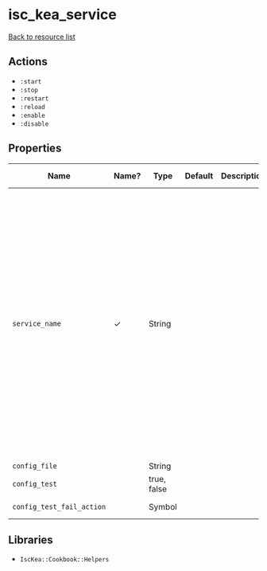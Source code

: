 # isc_kea_service

[Back to resource list](../README.md#resources)

## Actions

- `:start`
- `:stop`
- `:restart`
- `:reload`
- `:enable`
- `:disable`

## Properties

| Name                      | Name? | Type        | Default | Description | Allowed Values                                                                                                                                |
| ------------------------- | ----- | ----------- | ------- | ----------- | --------------------------------------------------------------------------------------------------------------------------------------------- |
| `service_name`            | ✓     | String      |         |             | kea-ctrl-agent, isc-kea-ctrl-agent, kea-dhcp-ddns, isc-kea-dhcp-ddns-server, kea-dhcp4, isc-kea-dhcp4-server, kea-dhcp6, isc-kea-dhcp6-server |
| `config_file`             |       | String      |         |             |                                                                                                                                               |
| `config_test`             |       | true, false |         |             |                                                                                                                                               |
| `config_test_fail_action` |       | Symbol      |         |             | raise, log                                                                                                                                    |

## Libraries

- `IscKea::Cookbook::Helpers`
